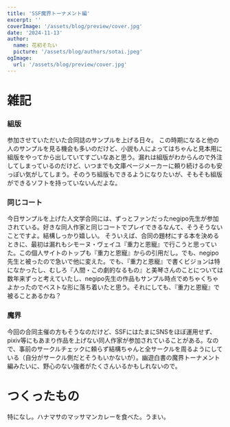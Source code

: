 ```yaml
---
title: 'SSF魔界トーナメント編'
excerpt: ''
coverImage: '/assets/blog/preview/cover.jpg'
date: '2024-11-13'
author:
  name: 花初そたい
  picture: '/assets/blog/authors/sotai.jpeg'
ogImage:
  url: '/assets/blog/preview/cover.jpg'
---
```

# 雑記
### 組版
参加させていただいた合同誌のサンプルを上げる日々。
この時期になると他の人のサンプルを見る機会も多いのだけど、小説も人によってはちゃんと見本用に組版をやってから出していてすごいなあと思う。漏れは組版がわからんので外注してしまっているのだけど、いつまでも文庫ページメーカーに頼り続けるのも安っぽい気がしてしまう。そのうち組版もできるようになりたいが、そもそも組版ができるソフトを持っていないんだよな。

### 同じコート
今日サンプルを上げた人文学合同には、ずっとファンだったnegipo先生が参加されている。好きな同人作家と同じコートでプレイできるなんて、そうそうないことですよ。結構しっかり嬉しい。
そういえば、合同の題材にする本を決めるときに、最初は漏れもシモーヌ・ヴェイユ『重力と恩寵』で行こうと思っていた。この個人サイトのトップも『重力と恩寵』からの引用だし。でも、negipo先生と被ったので急いで他に変えた。でも、『重力と恩寵』で書くビジョンは特になかったし、むしろ『人間・この劇的なるもの』と美琴さんのことについては数年来ずっと考えていたし、negipo先生の作品もサンプル時点でめちゃくちゃよかったのでベストな形に落ち着いたと思う。それにしても、『重力と恩寵』で被ることあるかね？

### 魔界
今回の合同主催の方もそうなのだけど、SSFにはたまにSNSをほぼ運用せず、pixiv等にもあまり作品を上げない同人作家が参加されていることがある。なので、事前のサークルチェックに頼らず結構ちゃんと全サークルを周るようにしている（自分がサークル側だとそうもいかないが）。幽遊白書の魔界トーナメント編みたいに、野心のない強者がたくさんいるかもしれないので。

# つくったもの
特になし。ハナマサのマッサマンカレーを食べた。うまい。